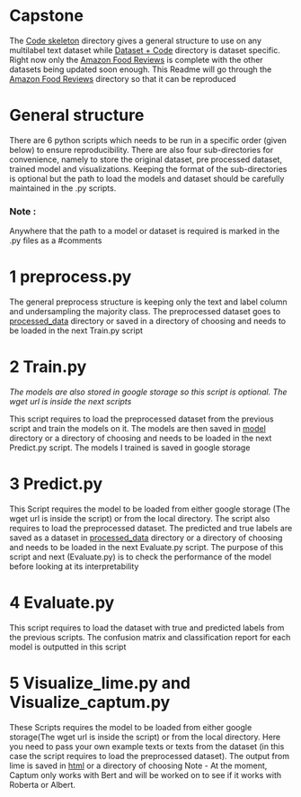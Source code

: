# Capstone

The [Code skeleton](https://github.com/fajim1/Capstone/tree/master/Code%20Skeleton) directory gives a general structure to use on any multilabel text dataset while 
[Dataset + Code](https://github.com/fajim1/Capstone/tree/master/Dataset%20%2B%20Code) directory is dataset specific. Right now only the [Amazon Food Reviews](https://github.com/fajim1/Capstone/tree/master/Dataset%20%2B%20Code/Amazon%20Food%20Reviews) is complete with the other datasets being updated soon enough. This Readme will go through the [Amazon Food Reviews](https://github.com/fajim1/Capstone/tree/master/Dataset%20%2B%20Code/Amazon%20Food%20Reviews) directory so that it can be reproduced 

# General structure 

There are 6 python scripts which needs to be run in a specific order (given below) to ensure reproducibility. There are also four sub-directories for convenience, namely to store the original dataset, pre processed dataset, trained model and visualizations. Keeping the format of the sub-directories is optional but the path to load the models and dataset should be carefully maintained in the .py scripts. 

### Note : 
Anywhere that the path to a model or dataset is required is marked in the .py files as a #comments

# 1 preprocess.py 

The general preprocess structure is keeping only the text and label column and undersampling the majority class. The preprocessed dataset goes to [processed_data](https://github.com/fajim1/Capstone/tree/master/Dataset%20%2B%20Code/Amazon%20Food%20Reviews/processed_data) directory or saved in a directory of choosing and needs to be loaded in the next Train.py script 

# 2 Train.py

*The models are also stored in google storage so this script is optional. The wget url is inside the next scripts*

This script requires to load the preprocessed dataset from the previous script and train the models on it. The models are then saved in  [model](https://github.com/fajim1/Capstone/tree/master/Dataset%20%2B%20Code/Amazon%20Food%20Reviews/model) directory or a directory of choosing and needs to be loaded in the next Predict.py script. The models I trained is saved in google storage 

# 3 Predict.py 

This Script requires the model to be loaded from either google storage (The wget url is inside the script) or from the local directory. The script also requires to load the preprocessed dataset. The predicted and true labels are saved as a dataset in [processed_data](https://github.com/fajim1/Capstone/tree/master/Dataset%20%2B%20Code/Amazon%20Food%20Reviews/processed_data) directory or a directory of choosing and needs to be loaded in the next Evaluate.py script. The purpose of this script and next (Evaluate.py) is to check the performance of the model before looking at its interpretability 

# 4 Evaluate.py

This script requires to load the dataset with true and predicted labels from the previous scripts. The confusion matrix and classification report for each model is outputted in this script 

# 5 Visualize_lime.py and Visualize_captum.py

These Scripts requires the model to be loaded from either google storage(The wget url is inside the script) or from the local directory. Here you need to pass your own example texts or texts from the dataset (in this case the script requires to load the preprocessed dataset). The output from lime is saved in [html](https://github.com/fajim1/Capstone/tree/master/Dataset%20%2B%20Code/Amazon%20Food%20Reviews/html) or a directory of choosing
Note - At the moment, Captum only works with Bert and will be worked on to see if it works with Roberta or Albert. 




